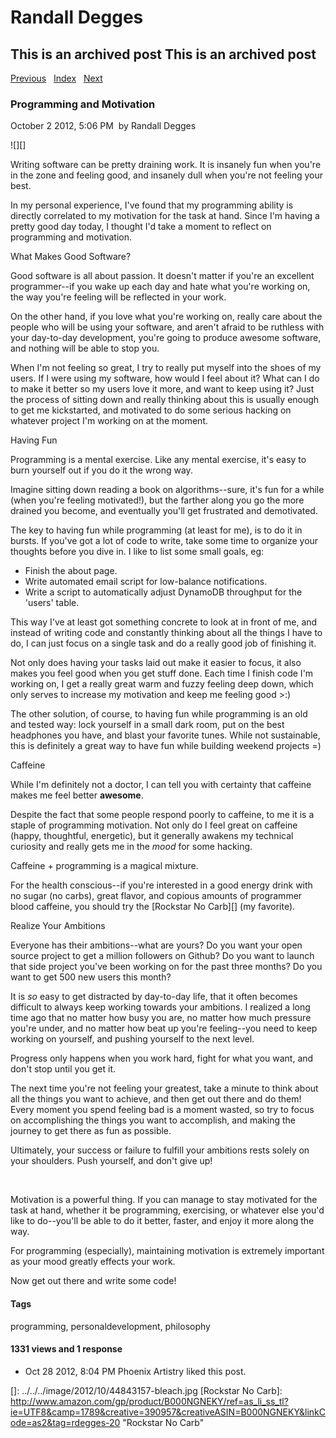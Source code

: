 # Randall Degges

## This is an archived post This is an archived post

[Previous][]   [Index][]   [Next][]

### Programming and Motivation

October 2 2012, 5:06 PM  by Randall Degges

![][]

Writing software can be pretty draining work. It is insanely fun when you're in
the zone and feeling good, and insanely dull when you're not feeling your best.

In my personal experience, I've found that my programming ability is directly
correlated to my motivation for the task at hand. Since I'm having a pretty good
day today, I thought I'd take a moment to reflect on programming and motivation.

What Makes Good Software?

Good software is all about passion. It doesn't matter if you're an excellent
programmer--if you wake up each day and hate what you're working on, the way
you're feeling will be reflected in your work.

On the other hand, if you love what you're working on, really care about the
people who will be using your software, and aren't afraid to be ruthless with
your day-to-day development, you're going to produce awesome software, and
nothing will be able to stop you.

When I'm not feeling so great, I try to really put myself into the shoes of my
users. If I were using my software, how would I feel about it? What can I do to
make it better so my users love it more, and want to keep using it? Just the
process of sitting down and really thinking about this is usually enough to get
me kickstarted, and motivated to do some serious hacking on whatever project I'm
working on at the moment.

Having Fun

Programming is a mental exercise. Like any mental exercise, it's easy to burn
yourself out if you do it the wrong way.

Imagine sitting down reading a book on algorithms--sure, it's fun for a while
(when you're feeling motivated!), but the farther along you go the more drained
you become, and eventually you'll get frustrated and demotivated.

The key to having fun while programming (at least for me), is to do it in
bursts. If you've got a lot of code to write, take some time to organize your
thoughts before you dive in. I like to list some small goals, eg:

-   Finish the about page.
-   Write automated email script for low-balance notifications.
-   Write a script to automatically adjust DynamoDB throughput for the 'users'
    table.

This way I've at least got something concrete to look at in front of me, and
instead of writing code and constantly thinking about all the things I have to
do, I can just focus on a single task and do a really good job of finishing it.

Not only does having your tasks laid out make it easier to focus, it also makes
you feel good when you get stuff done. Each time I finish code I'm working on, I
get a really great warm and fuzzy feeling deep down, which only serves to
increase my motivation and keep me feeling good \>:)

The other solution, of course, to having fun while programming is an old and
tested way: lock yourself in a small dark room, put on the best headphones you
have, and blast your favorite tunes. While not sustainable, this is definitely a
great way to have fun while building weekend projects =)

Caffeine

While I'm definitely not a doctor, I can tell you with certainty that caffeine
makes me feel better **awesome**.

Despite the fact that some people respond poorly to caffeine, to me it is a
staple of programming motivation. Not only do I feel great on caffeine (happy,
thoughtful, energetic), but it generally awakens my technical curiosity and
really gets me in the *mood* for some hacking.

Caffeine + programming is a magical mixture.

For the health conscious--if you're interested in a good energy drink with no
sugar (no carbs), great flavor, and copious amounts of programmer blood
caffeine, you should try the [Rockstar No Carb][] (my favorite).

Realize Your Ambitions

Everyone has their ambitions--what are yours? Do you want your open source
project to get a million followers on Github? Do you want to launch that side
project you've been working on for the past three months? Do you want to get 500
new users this month?

It is *so* easy to get distracted by day-to-day life, that it often becomes
difficult to always keep working towards your ambitions. I realized a long time
ago that no matter how busy you are, no matter how much pressure you're under,
and no matter how beat up you're feeling--you need to keep working on yourself,
and pushing yourself to the next level.

Progress only happens when you work hard, fight for what you want, and don't
stop until you get it.

The next time you're not feeling your greatest, take a minute to think about all
the things you want to achieve, and then get out there and do them! Every moment
you spend feeling bad is a moment wasted, so try to focus on accomplishing the
things you want to accomplish, and making the journey to get there as fun as
possible.

Ultimately, your success or failure to fulfill your ambitions rests solely on
your shoulders. Push yourself, and don't give up!

 

Motivation is a powerful thing. If you can manage to stay motivated for the task
at hand, whether it be programming, exercising, or whatever else you'd like to
do--you'll be able to do it better, faster, and enjoy it more along the way.

For programming (especially), maintaining motivation is extremely important as
your mood greatly effects your work.

Now get out there and write some code!

#### Tags

programming, personaldevelopment, philosophy

#### 1331 views and 1 response

-   Oct 28 2012, 8:04 PM
    Phoenix Artistry liked this post.

  [Previous]: ../../../posts/2012/10/dangerous-people.html
  [Index]: ../../../index-2.html
  [Next]: ../../../posts/2012/10/service-oriented-problems.html
  []: ../../../image/2012/10/44843157-bleach.jpg
  [Rockstar No Carb]: http://www.amazon.com/gp/product/B000NGNEKY/ref=as_li_ss_tl?ie=UTF8&camp=1789&creative=390957&creativeASIN=B000NGNEKY&linkCode=as2&tag=rdegges-20
    "Rockstar No Carb"
